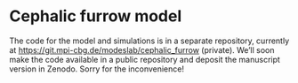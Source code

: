 # Cephalic furrow model

The code for the model and simulations is in a separate repository, currently at https://git.mpi-cbg.de/modeslab/cephalic_furrow (private).
We’ll soon make the code available in a public repository and deposit the manuscript version in Zenodo.
Sorry for the inconvenience!
